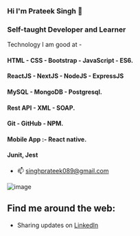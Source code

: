 ### Hi I'm Prateek Singh 👋



### Self-taught Developer and Learner
 Technology I am good at -
####  HTML - CSS - Bootstrap - JavaScript - ES6.
####  ReactJS - NextJS - NodeJS - ExpressJS
####  MySQL - MongoDB - Postgresql.
####  Rest API - XML - SOAP.
####  Git - GitHub - NPM.
####  Mobile App :- React native.
####  Junit, Jest
- 📫 singhprateek089@gmail.com


![image](https://res.cloudinary.com/singhprateek089/image/upload/v1628884973/undraw_feeling_proud_qne1_dtpgag.png)

## Find me around the web:

- Sharing updates on <a href="https://www.linkedin.com/in/prateek-singh-6ab984145/">LinkedIn</a>
